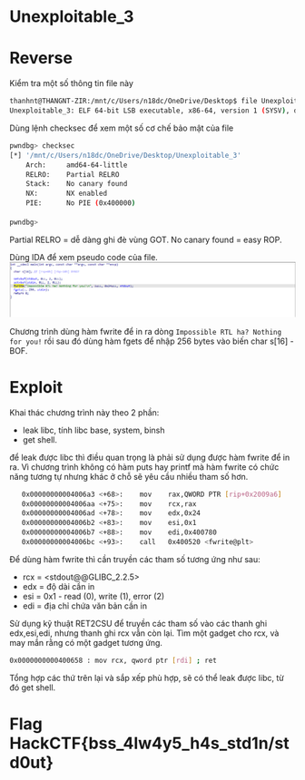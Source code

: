 # Unexploitable_3

# Reverse

Kiểm tra một số thông tin file này
```sh
thanhnt@THANGNT-ZIR:/mnt/c/Users/n18dc/OneDrive/Desktop$ file Unexploitable_3
Unexploitable_3: ELF 64-bit LSB executable, x86-64, version 1 (SYSV), dynamically linked, interpreter /lib64/ld-linux-x86-64.so.2, for GNU/Linux 2.6.32, BuildID[sha1]=79a1ed22548f3c285a65de10be38a22ad7ccb07b, not stripped
```

Dùng lệnh checksec để xem một số cơ chế bảo mật của file

```sh
pwndbg> checksec
[*] '/mnt/c/Users/n18dc/OneDrive/Desktop/Unexploitable_3'
    Arch:     amd64-64-little
    RELRO:    Partial RELRO
    Stack:    No canary found
    NX:       NX enabled
    PIE:      No PIE (0x400000)

pwndbg>
```
Partial RELRO = dễ dàng ghi đè vùng GOT.
No canary found = easy ROP.

Dùng IDA để xem pseudo code của file.
![main_func](https://github.com/zirami/HackCTF/blob/main/Unexploitable_3/images/main.png)

Chương trình dùng hàm fwrite để in ra dòng 
`Impossible RTL ha? Nothing for you!`
rồi sau đó dùng hàm fgets để nhập 256 bytes vào biến char s[16] - BOF.


# Exploit

Khai thác chương trình này theo 2 phần:
* leak libc, tính libc base, system, binsh
* get shell.

để leak được libc thì điều quan trọng là phải sử dụng được hàm fwrite để in ra. Vì chương trình không có hàm puts hay printf mà hàm fwrite có chức năng tương tự nhưng khác ở chỗ sẽ yêu cầu nhiều tham số hơn.

```sh
   0x00000000004006a3 <+68>:    mov    rax,QWORD PTR [rip+0x2009a6]        # 0x601050 <stdout@@GLIBC_2.2.5>
   0x00000000004006aa <+75>:    mov    rcx,rax
   0x00000000004006ad <+78>:    mov    edx,0x24
   0x00000000004006b2 <+83>:    mov    esi,0x1
   0x00000000004006b7 <+88>:    mov    edi,0x400780
   0x00000000004006bc <+93>:    call   0x400520 <fwrite@plt>
```
Để dùng hàm fwrite thì cần truyền các tham số tương ứng như sau:
* rcx = <stdout@@GLIBC_2.2.5>
* edx = độ dài cần in
* esi = 0x1 - read (0), write (1), error (2)
* edi = địa chỉ chứa văn bản cần in

Sử dụng kỹ thuật RET2CSU để truyền các tham số vào các thanh ghi edx,esi,edi, nhưng thanh ghi rcx vẫn còn lại. 
Tìm một gadget cho rcx, và may mắn rằng có một gadget tương ứng.
```sh
0x0000000000400658 : mov rcx, qword ptr [rdi] ; ret
```

Tổng hợp các thứ trên lại và sắp xếp phù hợp, sẽ có thể leak được libc, từ đó get shell.
# Flag HackCTF{bss_4lw4y5_h4s_std1n/std0ut}
